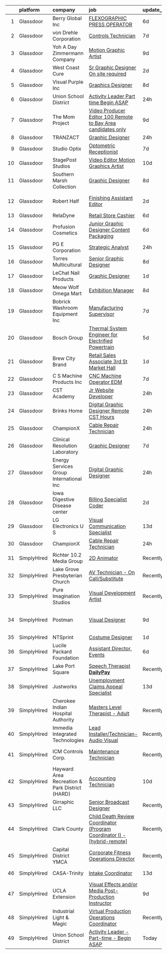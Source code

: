 

|    | platform    | company                                        | job                                                                                                                                                                                                                                                                                                                                                                                                                                                                                                                                                                                                                                                                                                                                                                                                                                                                                                                                                                                                                                                                                                                                                                                                                                                                                                                                                                                                                                                                                                                                                                                         | update_time   | location                      |
|---:|:------------|:-----------------------------------------------|:--------------------------------------------------------------------------------------------------------------------------------------------------------------------------------------------------------------------------------------------------------------------------------------------------------------------------------------------------------------------------------------------------------------------------------------------------------------------------------------------------------------------------------------------------------------------------------------------------------------------------------------------------------------------------------------------------------------------------------------------------------------------------------------------------------------------------------------------------------------------------------------------------------------------------------------------------------------------------------------------------------------------------------------------------------------------------------------------------------------------------------------------------------------------------------------------------------------------------------------------------------------------------------------------------------------------------------------------------------------------------------------------------------------------------------------------------------------------------------------------------------------------------------------------------------------------------------------------|:--------------|:------------------------------|
|  1 | Glassdoor   | Berry Global  Inc                              | [FLEXOGRAPHIC PRESS OPERATOR](https://www.glassdoor.com/partner/jobListing.htm?pos=106&ao=1110586&s=58&guid=000001832117e1e4b81fceb4c5e7b2b6&src=GD_JOB_AD&t=SR&vt=w&ea=1&cs=1_db047aa3&cb=1662707557443&jobListingId=1008114649993&cpc=0B561D89933DD0A0&jrtk=3-0-1gcghfom0kltj801-1gcghfomih4dk800-9dee837cbc76da7f--6NYlbfkN0Axtwt9r2QGQg5cy5C0-Y8Gqg-shgc6UBie422-yZuclBSI5Kf8Mo7YTfuXpgTjFD1u7tVYA6mXVHYyC0hbv5QP0IA0y8-NAmJsGOQW6BcWfgxg75c79l5X3gIn68DM3ibpoHvheYaB1vOGRddqZEBLoJjzRmcTtXYynQ1FoEpM6Cmt61DMLSHtt1TPNkB2ZgUiy3d2a8TfDH2PsbYows6ZRlmmZgPXNlh8lDnj7iRv79gnvpUSlrKTePZgsU3quj1mH_R06uqi9-9oJP_xQYkrnNqQwkUkJ6QovntXYQPiet1AlQQ3frdAjUEn8MnseJf6v-bYRkBdBHs1zC9ZaCoVv7uvYAS_lXZ9M54FxGR0d5IRPD6It52ref3017io3eWJDvqygCQPZn5j6jOF7c10vmJkGekIsYveYtH_S1IRdt2OSuYdHFPQC7pKjXEDMnJu6AaoL3ZKH_xnmor_YczybVp0ife29nIfBiSRDfjW75umH_NX-SLA4wiFCqzty8p6kzguuDOUng%3D%3D)                                                                                                                                                                                                                                                                                                                                                                                                                                                                                                                                                                                                                                                                                                          | 6d            | Nashville, TN                 |
|  2 | Glassdoor   | von Drehle Corporation                         | [Controls Technician](https://www.glassdoor.com/partner/jobListing.htm?pos=105&ao=1110586&s=58&guid=000001832117e1e4b81fceb4c5e7b2b6&src=GD_JOB_AD&t=SR&vt=w&ea=1&cs=1_57d72f47&cb=1662707557443&jobListingId=1008110215295&cpc=33AFB7EF5A21FBC5&jrtk=3-0-1gcghfom0kltj801-1gcghfomih4dk800-9ec25ed045574439--6NYlbfkN0BS3aJ57EZa2TJBmRoBBeGG0ASsBhV3PkhTbYRLpjKePNe9CKhz8c7cm6FpKblRI7Gmj6An7WMPb6l7QqvPmHeuWWqt1NcjhRJ76-FJcLuf-Dj1fuoEiJWs0XAI8o383z9OtfZcuxfvYXe3BJu3o-ImZKdIowVu1IOiH5siiZIOxXiK05NCxQDDizz7AzZXn4_B2Otx1clkcP89Y-puJzUIYicWS9BSVvNdwVrJSQv-OxDVwS3C0AqyUJE0WTqiJCb2pmuTIUuvN_hVSn2ttl4msE_Tt7CTPrsmVOnIK356Y-ovD40hvmk7JveBI4FVMO5zWX6jca3h2DZAmmpl5-P3KEHfeG6zwgGTBUARLFBldQcV-UPMup1Xyqd5AKfIIcXnAw3W0djvAk3wn2XeQYaVAIxrGHYstIfMzi6azY9dyC6uO4hmXGJXBWxCBpF6wOQJDqRpM2xnSbvcrCrkwgATG1roAiZAE32NyQT0BsTidSXgYH52Bnj-RiEqqmPQEqZNSHDc0PSqYg%3D%3D)                                                                                                                                                                                                                                                                                                                                                                                                                                                                                                                                                                                                                                                                                                                  | 7d            | Hickory, NC                   |
|  3 | Glassdoor   | Yoh  A Day   Zimmermann Company                | [Motion Graphic Artist](https://www.glassdoor.com/partner/jobListing.htm?pos=130&ao=1110586&s=58&guid=000001832117e1e4b81fceb4c5e7b2b6&src=GD_JOB_AD&t=SR&vt=w&ea=1&cs=1_281149d1&cb=1662707557446&jobListingId=1008104450000&cpc=7F6F94E2229B3AB5&jrtk=3-0-1gcghfom0kltj801-1gcghfomih4dk800-d51fac1d690b7e00--6NYlbfkN0Ae6Qmv8rNb3d5rEsMPL_plhvilYeiJERi7JqghURwQ9bq2mHgMGRGP2iYP1nqVQ_AcuO8YB_ce7mvR5T2LH_9Zr-f5wtW2vKfcumYr7VOigM5um3n2l2sXwckjtNlLSoI6uTsLXECnyJT5AzXLxrVsmtwhl1j5tJ-9PK4Ktv6HI3qwtZxF0KctI2hltEVFqlNewCCk5GVfxt9dPw6slgflXt2IwKuh8whfNjOY0QlnrltXJ5OD4Uf2zvvtmoeekcfAMZkhexdxgVecCjBUdz3GeNMPdoW6v0a780XyksuNsiLGm1aVozEgTGbd4U3fbWFNYayWA89TQROZT5ZV0plC8J_kndt8ihd-Ji5yqEvp3cAKuwRupd1_CmUHQA57H_bHePDRZKFMEK3-36_MD6PGPJZc4VpRwmMX-F4MoTY9LHj8gZUJXRXTZ3-6db4NPjrjGOyRrIekQu_Om9ZHoASJTwzvZRqtFY45DaSIEN2KuQ%3D%3D)                                                                                                                                                                                                                                                                                                                                                                                                                                                                                                                                                                                                                                                                                                                                                | 9d            | Remote                        |
|  4 | Glassdoor   | West Coast Cure                                | [Sr  Graphic Designer  On site required ](https://www.glassdoor.com/partner/jobListing.htm?pos=118&ao=1110586&s=58&guid=000001832117e1e4b81fceb4c5e7b2b6&src=GD_JOB_AD&t=SR&vt=w&ea=1&cs=1_6628df7a&cb=1662707557445&jobListingId=1008120745940&cpc=5C70DC7FEE0D01B1&jrtk=3-0-1gcghfom0kltj801-1gcghfomih4dk800-e7313ef7f872e356--6NYlbfkN0CNayYzF1mBaI40OgT78t3Q2d9IxlwDzhsYR4HK7epYUeqK_b3HkPu2wg1OTRStGwmxrZi7DoKAwwHGZmDoYtriwY-04q_D7bYNxXXYl5DQAEfV6V46iB6u7f8XyLzWfW5kN57TCfv69NFb1Hp18kFd1m1Bc2pzErpZiAsjWg5HXd_c-T2w7U3IrTPLfQz2THMGi6Ssb4nMvKKT6xNpsVkuo2s9ERpr1BIyUi3xd0rx1bLlGj9Vnc7lr-e30Mxsb6IFuyMVBMhNZXmecC1nX8gublb-eeKHfrACxFjWxLnT2AfYObrGNn8ZwLfmV83NESXg6o6LwH8R4Zdg3s2om97dzbh8Jg4TyIl5DbicAr9Hd81q0-dQTL55T1LCCmEGHyOlIyJwRVU8d8Dyy2ZLc9ITkov7bsYuw29sUrgGas2iFuj8JeGbokmAjbZgmiPItT1QuuW5qP6CDRySuzyr9R6AFxSJTKOUJr60kSBkDRjzNkV8j5dWmA8k6UTJd_1C0Jn_Le6Pqxo6Cg%3D%3D)                                                                                                                                                                                                                                                                                                                                                                                                                                                                                                                                                                                                                                                                                              | 2d            | Irvine, CA                    |
|  5 | Glassdoor   | Visual Purple  Inc                             | [Graphics Designer](https://www.glassdoor.com/partner/jobListing.htm?pos=109&ao=1110586&s=58&guid=000001832117e1e4b81fceb4c5e7b2b6&src=GD_JOB_AD&t=SR&vt=w&ea=1&cs=1_d75af737&cb=1662707557443&jobListingId=1008106308601&cpc=B63DE67CBF13A213&jrtk=3-0-1gcghfom0kltj801-1gcghfomih4dk800-d2a2f626ec9004b3--6NYlbfkN0Bi-g4OEguhQEx4pjzkmulzkFDPdVMQm6g82nLRMcVRUEL01Dp3X9kP3R7NxXsQwjubkEnhJcTy8LNyP-HiRJ64b7nwlLXxfnmKqfyFEkadWtGFDpQ5pw-MG-A9H9fxubcaxepRI8VrIONJG5p9w4_qD_KFPe9-ufuMvninHdK08y9BsEMcIgTizs34ldaoKRvR-8tQY75djXBmXZxZ61VBVP2JOZMMm5q6eA1P2epgJO1ILBG0IBv63CopUYxCmc3SVnE8iZkRlJUzbV2PnGC-QBVJv6TY1GYY0TJXG_XojqRPC_Wsg9w4_Furn2_2aABDJR1-reTb-WZJRsJBb457pf8470SGGPMryH4DqAZQtESQQ_wwqUVX-cwWhU0OZHEpk64x4GMwEKhvqE5FDTa8bkrNFs62fm_SgEvl9YJi_w6aj6cA1GImpKoAw09h0Pv6BGDVE34OcVQAgMXM_dg4TpLuDlzB-1s5kWqNQt4BL6_G94lRB8WojotwybLIy3c%3D)                                                                                                                                                                                                                                                                                                                                                                                                                                                                                                                                                                                                                                                                                                                                  | 8d            | Meridian, ID                  |
|  6 | Glassdoor   | Union School District                          | [Activity Leader   Part time   Begin ASAP](https://www.glassdoor.com/partner/jobListing.htm?pos=113&ao=1110586&s=58&guid=000001832117e1e4b81fceb4c5e7b2b6&src=GD_JOB_AD&t=SR&vt=w&ea=1&cs=1_42fe2cbc&cb=1662707557444&jobListingId=1008127725853&cpc=D3E44275D43A938E&jrtk=3-0-1gcghfom0kltj801-1gcghfomih4dk800-8ea32a1782f9311d--6NYlbfkN0Bi-g4OEguhQEx4pjzkmulzkFDPdVMQm6g82nLRMcVRUEL01Dp3X9kPtbxDdZElM-rlRdrUZw_qoduNtcCeNKU-O9Cb1PmM7bMgXFfGfubemySGw1wNX5CgYbg4V7TYd_fIukVEl4lCC8T8clC53rJiJcgNVZLFCJtfxdPLPWJgmzOv3cIi4UukzvMXQtE7oR8Tl4zBl3G5X9QTelUYrYKXn8ulYXqnPLXwFWKYFKgNQ-2gZoRQlGvM8e12kDuJ2JsczFwuR3S1o-p7UcEm_q23xEuNNfpbCB1SEs6zDhzzpTbCt7d10jiyZ03kr750vGKQAZ7yQ_Crc5XRGbkCuLns1Kb1tw4laI5cRrc4cEq7hHFCfWpZisrhEr9yJPyLUYc06CM9bDTMBOcH4bzsZUX6Hk3w-bQNGyPBLuAca99oZV_909uU6j-l_cV0CiTAuWHMekbLtONZap8nGUCpqM8Htzu5FSFU-IWa_O2pG3W6FWq_nvlcQ8dzOuOWPBxY2CoUoE9euXJnVA%3D%3D)                                                                                                                                                                                                                                                                                                                                                                                                                                                                                                                                                                                                                                                                                             | 24h           | San Jose, CA                  |
|  7 | Glassdoor   | The Mom Project                                | [Video Producer Editor  100  Remote to Bay Area candidates only ](https://www.glassdoor.com/partner/jobListing.htm?pos=125&ao=1110586&s=58&guid=000001832117e1e4b81fceb4c5e7b2b6&src=GD_JOB_AD&t=SR&vt=w&cs=1_7fe19f1e&cb=1662707557445&jobListingId=1008104756791&cpc=A0637F14311B9419&jrtk=3-0-1gcghfom0kltj801-1gcghfomih4dk800-935b96bb668ffc99--6NYlbfkN0BDp_epf89aHDQhKpPegNJQ_ldQpEFZQsM9OcONMGxWx6pU56EKHF58QjVdAUvn2gXgAhQQvxpsNDH_9gZLM0EiEKPZPXtSei-Oy3toFRKnbPA5tcWBG-nuVsg2F1ylcDWbOfE7Gsb_FKZvjept_PWagFqoJqyDoA0YGvBYbpSFnPc60h8mRCqVSyv3GzPqRE9u0ORCmUsxocmObKpV0awIm694pyva63LwYojXmbSFbJSVfKjAga3UBOpAunbOOWjge9mqXut6s_OIgeKzmY_j2BMsQ6QL8I8LzKCBN4XMU9U8EVAQ1L2MUJCD2-Q7IBObR6UOzntwjIjXRip3UP9RBS7XZKnM1l9GPgqKa5VdUd49p8W3vVuzEGF0M0xTP7-e5pbghdZwTqK-QDHzTwK1zBA9gjh79tHrZPjF-2vzcXM4wkbvhYphtgU8qCTgpmATzlW5XFod9rrAcn3SlT_AcSgpOvlBDbXAU3uOCwV3akN5882T3FOh9ACPcPbsxILP32jTjpCMUxrRaHdz7zusndODZOrtKuoKTDr7K3hGuzzkzSsGYfj2WwcP-dfimxYu_5t2FqCWnQ%3D%3D)                                                                                                                                                                                                                                                                                                                                                                                                                                                                                                                                                                                                           | 9d            | Daly City, CA                 |
|  8 | Glassdoor   | TRANZACT                                       | [Graphic Designer](https://www.glassdoor.com/partner/jobListing.htm?pos=108&ao=1110586&s=58&guid=000001832117e1e4b81fceb4c5e7b2b6&src=GD_JOB_AD&t=SR&vt=w&ea=1&cs=1_0847ef6a&cb=1662707557443&jobListingId=1008126595284&cpc=14D5209370AEC984&jrtk=3-0-1gcghfom0kltj801-1gcghfomih4dk800-b11b1ed320f7c562--6NYlbfkN0DmvEs89GDjygIsDT0FtjWiil-qnA5TS0Npqc8I6T5HHD-Msxk3g1G6tLQP5OhNABLgmU_IJ8ydB2A8wcxTZFkYoTDj0-SHqJTtoNv1D938D7Si6ShiK0RBJHfZpr0JA8CQMGD9EBSKqLVu8no-dR6S3jNjtvjIEdcoY7EqGpiS-4A7knImlcoNud3GgAx-4bVxgNq2Awu-C6egDGGoQEpxZHof70A7uNYBimS56BapvW9jfv8LvansRlTTpzP9N6nyZEwto6aSeyd7xWy972JUV3r7rB2ed67efGwXm_OdBTlq5-K5aSLg1iAGkejpPVlCYwY7vMne4P4_Ay4awZz9C6uTnscvOnXwjLwyIIzbYXfMfeu8ycYrFNFAGcu8GGA0qxGM96lHnVLKtxhe-JZh-BLtsGe_cu69IyaprYzs1eQlpqgy0C_7tamsSjuDtnqFEDiJgwxor5oe7hRlOG_Ao_i9XgE42O3HoTE-z7dwarCB-ysJiykctTq679ysJIRgOkM5b50HGiFlZWKBzHn9)                                                                                                                                                                                                                                                                                                                                                                                                                                                                                                                                                                                                                                                                                                                 | 24h           | Raleigh, NC                   |
|  9 | Glassdoor   | Studio Optix                                   | [Optometric Receptionist](https://www.glassdoor.com/partner/jobListing.htm?pos=128&ao=1110586&s=58&guid=000001832117e1e4b81fceb4c5e7b2b6&src=GD_JOB_AD&t=SR&vt=w&ea=1&cs=1_10ffff63&cb=1662707557446&jobListingId=1008109848455&cpc=AC285F3A3ECA6BB0&jrtk=3-0-1gcghfom0kltj801-1gcghfomih4dk800-c9a3802575c572b3--6NYlbfkN0AtlW_omU2Xx3W-19HQ_drmTKCWebiHnmA5lS5PDL5G8WHWVC1E87EziXaobjRwpM4-3MIxfIWqxLFl89ABtwCmWps-JqVdCOHOYKU3SulHAQs5YJbPw6sA4cW3dYHPpyWuLgnoIDseVgY4VzDhcAUy9KDJYdrXIwmQ3SQnetE2ulZqwUEXZ6Dt49fVHLSxdW3p0wVgvxKnldQ6EEQRI-HAfCbWawJKEwNDo771LUjZ-LCt7P_KN09wsSFHbSvfcHSEQEOqeupfLWr6trRnyHYA9J-Ri82A_hqlc9ZjTjnClc6z1c5j6fcg-5jqIjLYBaL7B2YgIDizmROUuYG_lLzBluzFQ_LlD9V1odtwvcJMOnh7szNeDKcHQJAwrZmwD6YzCsGJfr6BcuBkUxdFlPPPow7cYrtHEUF7PhwwT3AEUJPsn2e0ZysZXji1Gsuv-hbWwBN_BagJsSX3K8RW8SsWDE_2YZ91WivkLlxDdi17ZTCt3vwMWIlt)                                                                                                                                                                                                                                                                                                                                                                                                                                                                                                                                                                                                                                                                                                                                          | 7d            | New York, NY                  |
| 10 | Glassdoor   | StagePost Studios                              | [Video Editor Motion Graphics Artist](https://www.glassdoor.com/partner/jobListing.htm?pos=102&ao=1110586&s=58&guid=000001832117e1e4b81fceb4c5e7b2b6&src=GD_JOB_AD&t=SR&vt=w&ea=1&cs=1_708d2963&cb=1662707557442&jobListingId=1008101509621&cpc=8C7EDB9C3100EB8F&jrtk=3-0-1gcghfom0kltj801-1gcghfomih4dk800-582dc608573b5296--6NYlbfkN0CzUdsvkP8Xb95IHE4umQYnm_9uPyByuN0TmdjqU6WOniGSapbsoPRC7yPoecsIlxapeyi8cfhH5wuydtmwmA3tBxpcqhdlU1R1FWQvCEwIfd5WCYkzDcqjMDqsy8MYBEjAA55w8J4u8KG5Ro3e9qKB-WpNMg-Zpj0ZyIyvDMbUH-Rr6U0DArBcTXWeOQ6PhXVhp1VyIq-blHbmNCETEB0U0iZ0HMcY7zK4GVvM5plcB19RNeiYMsT5Ki4lbhUHQROXoxVJOln1bIbn9akbdwaprdMVJxfN0nVYPRSTFh5JnF_9hPpzIvrZurbksaqUOtGhTzeqNVQnh_O-N9nBq9SzALYEFbZykn_y-L9DL4Bj-NnKGRwnkbHSVymllvZm4JfQKgHwQ6Sln_XMflD5KEO7d-aHi-xkfoyy4GLFkeJ1uCPwuUPTs8AWfCdm7auMu67KDTouKKfv4OixPcbaMRUl30kKvy2DiPR2qMlxqHHu6NU8xeqEmfz8qrYscXfCup6stwpycMe2ioqV4ZdemGQQ)                                                                                                                                                                                                                                                                                                                                                                                                                                                                                                                                                                                                                                                                                              | 10d           | Nashville, TN                 |
| 11 | Glassdoor   | Southern Marsh Collection                      | [Graphic Designer](https://www.glassdoor.com/partner/jobListing.htm?pos=101&ao=1110586&s=58&guid=000001832117e1e4b81fceb4c5e7b2b6&src=GD_JOB_AD&t=SR&vt=w&ea=1&cs=1_814c6f65&cb=1662707557442&jobListingId=1008106351721&cpc=CAD87743A14A8386&jrtk=3-0-1gcghfom0kltj801-1gcghfomih4dk800-3407c76b75d08b84--6NYlbfkN0B9y_EvsX6nPxgR7YIuL1Zrl7ecqG-X2jSSVLWZpLINHWZfj-jX1jZ0U0SsiusVjG6QwLXHz5R9ZbjGyai1HvL47cjUJKt4PTRrOyXA44vQNicatEVSUp8wdArfirHUjM09ErbKj58SnzpWiGS3c9PnFmTH2VcBnE0eW-io-ivNqNxIzZGctYFoTvlyLYdp2WlHKKblf1GM_85PIGTRzq7_XYPnsdylJVc_gFfLGodypkkR76C4X5pkUtJ1OLKBeIyOlpCgyO1s0wHrXuIAmYYVxSRpzlOnt4Rv8lvEWeMFIGT1_FClDoA22JEIrm8rb3fmO2MaPDC30gIFcyvrmO0jqL8oQ0hpfGBmWk6TvtrkajKd-6EfjtWo8N6tT5dSxjV8i9wJ7VifRsWghPkbPGHzbUPzE5RYoGlxyZZBtGXCCf9etJEAdEmh_aoZ3GB5rFvoLEtRr1j4Cg2U6Rht_QGA2Zn5fv0zdBPVVnwVarZsoT5fgxnXGGrKhkb63PJOQ5s%3D)                                                                                                                                                                                                                                                                                                                                                                                                                                                                                                                                                                                                                                                                                                                                   | 8d            | Baton Rouge, LA               |
| 12 | Glassdoor   | Robert Half                                    | [Finishing Assistant Editor](https://www.glassdoor.com/partner/jobListing.htm?pos=129&ao=1110586&s=58&guid=000001832117e1e4b81fceb4c5e7b2b6&src=GD_JOB_AD&t=SR&vt=w&ea=1&cs=1_608fe02c&cb=1662707557446&jobListingId=1008121262605&cpc=56C4EA4A1A191A49&jrtk=3-0-1gcghfom0kltj801-1gcghfomih4dk800-f2f0ab3d9ebc7277--6NYlbfkN0CpzDdaQkua3np5pkmj49lKioZwmwxQ-yx5plwbYmV_M2CLBDBrPEXoXkIUtnH_BUej5-h9152xADAR0oXBDG1SzQHeUzLaOmeGzNOa1yCxvNHiut3i1ve0iJhT1uwpnwMYcukm3MzP1EoCLfbOKS-9a47DBRuqJdK9k-azdVNo-MaI-owFuAKN2bLTAbg-CptEGWfD3NOrnnU_7tVN8EarEgEmRq0EJNXI_ODlzPiAkuF11VhYcYo16H-pg6pU_2Oz46K07qqQ30L06CVOGCWbgh784wrEAeNfseY7-b19XELX4IsmkygTfeO4u-6jc_BDHITnl5JjPiqJ873uDGi9iG08AKebb_ddam8xhohTqZOG6A8fb8YFYsEr8NPcqfEkAy3fwoJziFUX152C0W-O--IubOGfIQjzFIIuFhLH4sYBoqZkCo_A9kDHVx0lmGma-mMiOyTErUvMvgrTC3tkTW5gcn0VJ-5FUWkr7rHdjZxteofUGjj0woLKxaPUHdesRUy40agonfuJafONfWiT5qltppsFHstfNTBkBJEhGAKaxpsfOL8VeL_1WIQWI_DLr9fmlaynBQ%3D%3D)                                                                                                                                                                                                                                                                                                                                                                                                                                                                                                                                                                                                                                           | 2d            | San Francisco, CA             |
| 13 | Glassdoor   | RelaDyne                                       | [Retail Store Cashier](https://www.glassdoor.com/partner/jobListing.htm?pos=115&ao=1110586&s=58&guid=000001832117e1e4b81fceb4c5e7b2b6&src=GD_JOB_AD&t=SR&vt=w&cs=1_da71edf2&cb=1662707557444&jobListingId=1008114764866&cpc=AF1E4A3695F490BE&jrtk=3-0-1gcghfom0kltj801-1gcghfomih4dk800-33fca7fce9b258ee--6NYlbfkN0A72-8lX7zhyQqvAwBLSO_TxQLukvLk7KAx6eFUkC_MthuPlzfI25iQGCp4iI4oSLVmo0HCKsVGrFrKvVfzsEY94wi6qW8gFGsEnrQMvVbGrryp1xLOvRSwO7u6hbx3zVbOAkyaLDc2wOPkKCvGIvkIsuz6DL8e1uoscGUvpvEIHv8577JGPuvUAR-x2WzkFOpDQ6lzzK5poTl9T6ap5EH4IiZTW346McSoMseK2ic1Nfuj9H5Vg02QPOry3Asnp_5qc9Mdml6525R5Ty7lSra4AQPVJOY_kc8vqahik0ZBd1nWhky_Wbo2jFeqym3XEl4RQGLhwQVScMYm4oPORBEn4PZ_To77ycLl2o2EhuPN6bHdSL-rKBH2jDL9Cne5W5poVCNipCWfFbVOFfgFmRTFaARb-Y0HJ-psByF6ljJGho2bHxrVjKXFuJ_kZUfJJAbb66BB9Gvj9WyKUvODaLyQADBQAbsefl2igiCO-Geoavgb6GDuuRLny3ecDtVnKiDY1VBzaKqDsSAjOHACx539mPPawoeUcQ7xm9loXCK_Hg%3D%3D)                                                                                                                                                                                                                                                                                                                                                                                                                                                                                                                                                                                                                                                                                      | 6d            | Beaver, UT                    |
| 14 | Glassdoor   | Profusion Cosmetics                            | [Junior Graphic Designer   Content   Packaging](https://www.glassdoor.com/partner/jobListing.htm?pos=117&ao=1110586&s=58&guid=000001832117e1e4b81fceb4c5e7b2b6&src=GD_JOB_AD&t=SR&vt=w&ea=1&cs=1_43e67e12&cb=1662707557445&jobListingId=1008114183195&cpc=FAE5E775D180B2FB&jrtk=3-0-1gcghfom0kltj801-1gcghfomih4dk800-08d7352442de3438--6NYlbfkN0D8H_ARezJ5CHAhhcWTJsHkiqKXZUd-JI1lXVJ02_FWlJfwXTBtrNTz8nQLOyLfKdGPFS85qCdC37MIXZyBjKnAljcaWA3TKaBpBMLLe42IkZmrmq5r5N_3rnI_QKLqeDgaNxqylrrp1S8r_mjNV5VbJoj90kZ5U0vEBDDeVFTWvWX1HNfMBQtuMGwPRnUm6pYusPEIHglOd1d07upF-1rjUZJbai0hqUKFHreSShy_KcBd4oJZZdFV8mhUrbkscNyxQ1dIWo2waUd03eLREcp2e486I0T-SCvDvYcx5K6e_xJGpkK8W1Ew3YS1vj-dqZG2xy2FeLikrao4HOer3juZtuojAHhuYi183uyekYOIw31rXU9Rp101-mb1_-DIGyxhaeYkZyr8icxciUicPeSgYdUbQIlvt8LXwHQAuT8aEWwR1X7OR9lprOFxy4yeLkoPDN7lmYUEw5NS_hvJJWIVOxvFE5emldr-gMNwLvNHcn6lGPPN-gVCsXLNZ_7Bfb3Ag0wGlfTMQQ%3D%3D)                                                                                                                                                                                                                                                                                                                                                                                                                                                                                                                                                                                                                                                                                        | 6d            | Chino, CA                     |
| 15 | Glassdoor   | PG E Corporation                               | [Strategic Analyst](https://www.glassdoor.com/partner/jobListing.htm?pos=122&ao=1110586&s=58&guid=000001832117e1e4b81fceb4c5e7b2b6&src=GD_JOB_AD&t=SR&vt=w&cs=1_ac268011&cb=1662707557445&jobListingId=1008125539860&cpc=1CBFC3E34E2A31FF&jrtk=3-0-1gcghfom0kltj801-1gcghfomih4dk800-314292ae4538deb4--6NYlbfkN0Dl5O3UwlcwwCSNUOo_pIXFXhqhPgZDNLRFp2hAbMlfu_U7Fdo9AfZuTWJJfdwboLuLb54giNjLYSe6VYOCYR8U_w_W54RPdD3wN_6WzxJLnqTv_wX9XNWE3iTNXBuSYYddXEJ69X1B4b1kJCmBSb239lM08EVjzk_Liw9iCPVQyDJINvBGLlIk2NEd7I9ZC9yLhEzS4vAVts4ZCTu2SP59l5SyWWEZTv8-Eo1M3pBtVJGbxpuHEWuPgdYc-Zhmyls7akWS1YPKtuDbjQnnR2YJjBr8tOgF1-RsX7-F4MvOxbMBMcpwiUy3sYRYMP8yKubxgtlNSzUFEOJ8U9vUVfR7HTdvtmaXZPOco8Nkblm2SNz0A-fpgEWKZ9qm_XofFQ3K1QPmfNJN3PzUqBIiulj7ySaArYbac5SPIb31mtQZpPf1wHul-Xs6jC9SaFP4Mp0%3D)                                                                                                                                                                                                                                                                                                                                                                                                                                                                                                                                                                                                                                                                                                                                                                                                       | 24h           | Oakland, CA                   |
| 16 | Glassdoor   | Torres Multicultural                           | [Senior Graphic Designer](https://www.glassdoor.com/partner/jobListing.htm?pos=127&ao=1110586&s=58&guid=000001832117e1e4b81fceb4c5e7b2b6&src=GD_JOB_AD&t=SR&vt=w&ea=1&cs=1_dc8ad1f5&cb=1662707557446&jobListingId=1008107344025&cpc=9EDA28EADF1DF7F0&jrtk=3-0-1gcghfom0kltj801-1gcghfomih4dk800-57ab2d4e4cef439f--6NYlbfkN0DTvaV7Cdj9FDReo3TXy3jfI7n6h28zakZ5zBfUxWIE3G3Y4PX5y1kRGHVGUxQudZPv2Sy-qWfPV_cpWA1KRwqzV1GO71Jwi17ltrPDWbMuEtcL1fl6U56XATn-532jScVQjyocJ8UYViPwYA5594nLHFPqoMsKbmcs2ZWCoJRaniiIjmRNssxOSptkLnjPgWl8m7poTU3YeCOg9St1JeroTRWeueTsxjoklEdCEafi7E688t4Fgb9L3EQ3FxogwP1rbZpCG53YwRV_z_dIh4vB_GXhIDb4rjUgsmhQ9p5kg44nWEWzp_2WxXgs-1_qeWoA1biNe6bHGn_F5RhJIyFoNdWZPx7q_9Yek_WyFsNHLwe1v0042iueKwFq-s7A9ySJjjfkx7OQtGY7Mk7yKthvfnvg4zJ-Se2PbWJykUsRq6eB-Q7GxHs-MwcFsVcOk6u4Ppx3iR8V_u7A7NSqjqO1oYeBhqUQyBiJLtU_tucWiOlo7xpsg2jAczLCtx_jQXTrE9yAd-fo4w%3D%3D)                                                                                                                                                                                                                                                                                                                                                                                                                                                                                                                                                                                                                                                                                                              | 8d            | Phoenix, AZ                   |
| 17 | Glassdoor   | LeChat Nail Products                           | [Graphic Designer](https://www.glassdoor.com/partner/jobListing.htm?pos=121&ao=1110586&s=58&guid=000001832117e1e4b81fceb4c5e7b2b6&src=GD_JOB_AD&t=SR&vt=w&ea=1&cs=1_19d32951&cb=1662707557445&jobListingId=1008123735903&cpc=723ADC3DFE402989&jrtk=3-0-1gcghfom0kltj801-1gcghfomih4dk800-b62b72155089df7c--6NYlbfkN0CtwOkgDuej6vPfWODMxjOIyNEohQmdYMppGq8y8dOpBjbpduG2qn5BofSX2vFpv1BKSmVPj4yT8Le2jMnABZGdgBLSrnDhmjOJVwcBwKQWbtUcgtNk-CpaXFdLt0g5liKMlQHh-2Nce1fOZgRsGy-p4JEruaYFylMhu-l-ELOASYYmBl2vZXSza2RkoIRXbIwsrK1dIKpcxjQlgx3e4P9nNZq7nlzN3r4doTRJG1gPqOaPaaeqYBSK7wiZZ83kN0JV51OzuFNMlNhvLHDBcpmP27d0cVDAvNUnGeY0aMEYE1f7Ph3SiGS8O2mlzPHZd-8HaIEdFruRTRB-NLvGwMu7Kb9czpzwnDakjI9BB9RWDdhLohurCW69EFFFb2rsTDEhubVmIVf-Bg9vIiDg_bTQW4pQtzGgu5N9XgaSrIbdLJyi-9bsf232Pi2qwOmgWIlv7u0YksD95WjafGp-B5CWaDX8GMAz0xYNtlv9s1Qn2Uw7UK0zgJQFmZlCaMGks-U%3D)                                                                                                                                                                                                                                                                                                                                                                                                                                                                                                                                                                                                                                                                                                                                   | 1d            | Hercules, CA                  |
| 18 | Glassdoor   | Meow Wolf Omega Mart                           | [Exhibition Manager](https://www.glassdoor.com/partner/jobListing.htm?pos=112&ao=1110586&s=58&guid=000001832117e1e4b81fceb4c5e7b2b6&src=GD_JOB_AD&t=SR&vt=w&ea=1&cs=1_88090976&cb=1662707557444&jobListingId=1008106335882&cpc=CBEBA1A9D941894A&jrtk=3-0-1gcghfom0kltj801-1gcghfomih4dk800-bf51204f188c8e99--6NYlbfkN0BKhC_pwncOcebUV9qccRn00p-iXJeDn0wWFZPWqOCxEfQ4-500N2G2yWgkkipSVil_T0qIubbGgGZTmnkKJbTtj0-fJoqauJRd5POf5EhNpTAKFgUQ4-wO23aCAbLpv0EtXnpHvudjG4ukBOiITAtD3_CZRgkGjHvMln0h9FFQ1Lbux-brpdGhj1HbFBZUmcDEtvyR8WgYKDGf5pqVRbxY5XOeTiQdfH-T5JSVvCRltl5JbuQEcEz0X3bF_Xh31f-Ph4FF8d2uMGp-3vCYf7RApG-Y7ASYxREskowtvIyVZpUkvG29JkgTGKbm-h1lPlIwnRYJgpP_nS5AM4nIZPIEQrkrGcv-kR582mvNzhJ3spYp2ErxsUS5FDr0xSzv8rLpcMgSwvx934xzp-fzJyvn1wgMr3KRuXM84iiCJE-ahfWCO_88LSYuf-Su8bUonQJ9Twg-Pvvl-3Wj3AeO_kacqJLw1sUiHn4OXkamRcxdQJrLo4z5nygx)                                                                                                                                                                                                                                                                                                                                                                                                                                                                                                                                                                                                                                                                                                                                               | 8d            | Las Vegas, NV                 |
| 19 | Glassdoor   | Bobrick Washroom Equipment Inc                 | [Manufacturing Supervisor](https://www.glassdoor.com/partner/jobListing.htm?pos=103&ao=1110586&s=58&guid=000001832117e1e4b81fceb4c5e7b2b6&src=GD_JOB_AD&t=SR&vt=w&ea=1&cs=1_10ca8766&cb=1662707557442&jobListingId=1008111195350&cpc=8B69257BFB62E45C&jrtk=3-0-1gcghfom0kltj801-1gcghfomih4dk800-85e2087e810f9d89--6NYlbfkN0DIsQcOsZSkS0pizdxKUJTBSb5vckwlEfrjW9Dy5NkAjEGUYH55qeODoxQ0uf5WnWKfQMWmJUB2Rs9OMPjgIH0RfXBvj27JpoQh5RCT7LsrPsEr4K_0W-g7eUkXNk0iVZCGuX-0mFVV7E3m-t3eO66QbmigPky8ewHWp_8vnsmaE9n78_Es3mk9pm0-RaWj_3snmp0wjArxFGX4r0KKJVe5d2NiMMBfgA88qykEm9O8gNqQxLFpvdD2ic0ojpGqs8UXHM3aeMI-ZzVXTHwmMTPsYHfqsornt-zXhIuKqJAzBWiXTNnjzr9UTRFf4PTn-Du8zbGtI5bJLJzMaHApMiOqXmI6cggNPUbqUTiX9l3qAeDXLOSC8nZJern9gGGVXGLF-3wazYxwAYT6l8FcZRx6soVRce-RpBj5XVLZ5trV7-482q9tAQYanOt6fYT18_PJwR5XrTltBWdJV5fpHObOiAsWKA-QOBwMa5bBMHWYHxNoP2o5wuvTxkuiCb_BEAVMfnqS0TlS4A%3D%3D)                                                                                                                                                                                                                                                                                                                                                                                                                                                                                                                                                                                                                                                                                                             | 7d            | Durant, OK                    |
| 20 | Glassdoor   | Bosch Group                                    | [Thermal System Engineer for Electrified Powertrain](https://www.glassdoor.com/partner/jobListing.htm?pos=116&ao=1110586&s=58&guid=000001832117e1e4b81fceb4c5e7b2b6&src=GD_JOB_AD&t=SR&vt=w&cs=1_f2dc317d&cb=1662707557444&jobListingId=1008115704705&cpc=723ADC3DFE402989&jrtk=3-0-1gcghfom0kltj801-1gcghfomih4dk800-0dba0c78ec525a0a--6NYlbfkN0C6GWNaujYxALY5cE2_tEHrxFJ_nxpjx3wh1ke1yD6QSF_gWAnu0BYVuiTyHJRAlUHK_lar3HCi2VV5w5qHgocMS8UIUCkpz49QRtD1tBDdkw-QmxQPDFbghylbFwQQB7aRRLDdzZYSvN7I7PCjbxU650tgSaglUb_PfzKSmMlOFmOQ7EiR85g5akATb2GefW47PNWK4jIbi1saR3dcFmxAfW_nnkNt0p_L0nkGLdr6ehJUF5EJYLD3Rs882z0D7Fyr9jc-33XMfX5pIx2WJjW2Jd24veiu6q_No5Xtyro9RXi2vHSaEEdsbzZAmd5LEwfBOlzxNhp7JuSuvrCNlIvEC22X1XuWko_hIc9RBcExTxRkR57OxPasGIs2aG6Ye55OvfGKLoNy4mG1gzYW8TpBUwJ3WMhztYPyFUXxLZaNxka4Y7ofo1hw7b_PjDGDL7F662pei8I6wYB0C2QdQYgMo-RWHPc0rux1enNtMjaDmzJZewgztlWD2XCqgtw2fmEg3KeUMocvTCxgyRJDSa3T563LhK4QfbXsgXrsWfqIHGuo3KeQIOKWl8g9QmfaGKFnz1-aLENNo9lnqgswJBF787KNE2d9SAt1uRx5rSm6jdgqKuQkMUbOqanRxABnlmbBmcyHu-HC-NnsXavhCdigEVdscW2HUaibwBX0DmgwWxg8GeK3RTLtWfosdafjmvJLAGRAypLD0MDtTEzKyXkUPyMbudYPFd04U8PRAk17am2C8FDXj0Q515lOHeaKxRywBZAeoA82_PENgyT6S2-5c6Xxra56crLY3uhPaMNGwzdZSRolqi09kM5hFhO5zM1I-ibahFYOOVK_wlzRcQQ9uHjf-8X5T4fBBGMgjhf07WAeqB6Te3X-gH5q9mzSacrB7GSp_-MOKK0OzV9ftNGktF3Xp8YRquoB7QathO--YIEw8dnXPMbaFQZxrGf0L_GBmyxCfYkQPFg8smifl9T18Go3jM6mSvPuh4f4s9UOzNVJO32vxL3rWFtPEWPcD8lhwPNyYTl8sqWxZ62TuphCZJlc6VAwyWaV1Z-75bUlMldHt-ce0sAM)                                                                                                                    | 5d            | Farmington Hills, MI          |
| 21 | Glassdoor   | Brew City Brand                                | [Retail Sales Associate   3rd St Market Hall](https://www.glassdoor.com/partner/jobListing.htm?pos=123&ao=1110586&s=58&guid=000001832117e1e4b81fceb4c5e7b2b6&src=GD_JOB_AD&t=SR&vt=w&ea=1&cs=1_7a181893&cb=1662707557446&jobListingId=1008123723757&cpc=D2F1DE17EE1F43B9&jrtk=3-0-1gcghfom0kltj801-1gcghfomih4dk800-af0dce0f7a7c4c01--6NYlbfkN0AiKMWQX-SdKyJYHhTDTCnLY8VtSqq1tsMuV4wnJ8Tpmq7DBp_4Fu5pKuvmXBxVcYwK5J4Fddh0LTeYTZdt7KRQqozg2nWm7UDD8hR4oYijJEiHs-KlGyjNKGzqUCUMT-49EAMgF5ofpl1oG8rZtYZQ5eOdh5V92rY_E-Ymp3B9EIeD8xRkXvApiZSMEODWT7BtTCkBt4sZomlTRGono8MyMgdofk808kTOaNsZKhqzIWg4zEa3LBDfbA7D8ciY5ztOIP6V5oj2BQbWwYyxrmC_BfbmgOguooYzmjnLXldPay6EP55G8y576aHpHTk9S2oC0y5eWyMKH2dQbNNgX2C8mXuvesJ-egbAVyJiAAL-e4Aq3TcoTP53R2BX4E2bIrjSQb6WqoM_GGn95KSQO-y52RRbBdGgZcCBT3LFbBfbbgxsJwzqh1dGIbbjRIQpy4_hgVZ7Pl4E9KKYFqy1vtF6L9Hwhy04tztA-56G4IwfEqWox1fWGJlznke-i4zbJCevJk-BE6XlKg%3D%3D)                                                                                                                                                                                                                                                                                                                                                                                                                                                                                                                                                                                                                                                                                          | 1d            | Milwaukee, WI                 |
| 22 | Glassdoor   | C   S Machine Products Inc                     | [CNC Machine Operator  EDM ](https://www.glassdoor.com/partner/jobListing.htm?pos=107&ao=1110586&s=58&guid=000001832117e1e4b81fceb4c5e7b2b6&src=GD_JOB_AD&t=SR&vt=w&ea=1&cs=1_673dfd05&cb=1662707557443&jobListingId=1008110192645&cpc=61E17551093C17CB&jrtk=3-0-1gcghfom0kltj801-1gcghfomih4dk800-1d97fb5aa55e5cd1--6NYlbfkN0AYQCUbatXbiz87QBb4IeQxt0ZfzY1fLxbG4pXNvbm8uPd2KAdcRwLMtQDQdlHjnOWSGkfpfgo7eHK5TgnnKBDsqiZMAqRjOjLQvDofeIeoD3py2vmx12j6b78OKILTWp3RF4j7vweXnk350_W5zjIjveNnylZjvm1tFbhsERImPVM7qqoynqMafHSTPxxumt7rWq4umlup0eVB7qGelv7q6GDXaFadm-NizqgezK5odmb8u4ebsMJubZFJrftOBTpUDbpA469NHWwD1v5KmncOuQYGKLS3cLpSluzPaBrpjTVHIsYAOtHq9S31AKaqDkeECLbXklDE9HU-rar4CPr_XSzcXVptdiGWf4Yoesv-I1W4NFFNmVYtrAGyq3PI9HNsXt5I9-MJ9Q3RfLC_s3tUL8Sh5HQKWS88wmM85BaV5Q6zEP4qdTP1fxQBzeEkzlz0pgdiATWTFOlVVwTT1Y7RAf8ZaXjlEv5aJIvKjlj96mo3tezhJb-s6JfdNrPEd3KlVQsTixvK9AoVAst56sSO)                                                                                                                                                                                                                                                                                                                                                                                                                                                                                                                                                                                                                                                                                                       | 7d            | Niles, MI                     |
| 23 | Glassdoor   | CST Academy                                    | [Jr  Website Developer](https://www.glassdoor.com/partner/jobListing.htm?pos=111&ao=1110586&s=58&guid=000001832117e1e4b81fceb4c5e7b2b6&src=GD_JOB_AD&t=SR&vt=w&ea=1&cs=1_8024f863&cb=1662707557444&jobListingId=1008126352566&cpc=AC285F3A3ECA6BB0&jrtk=3-0-1gcghfom0kltj801-1gcghfomih4dk800-c86b78201b06aef2--6NYlbfkN0C60gHVp4b0cpydo70zk1zETvfRoIYrIsAoH2nkjqitC2L5GdziIH9EvRNPiMzpp2DU9b0Hs7OcadXNnJ6quXLU_EZ5KPeRuLj0pkKA8gre9acPMPG-hih8rHmy_m5FFh_ITl9REj7H9AWWgHDvjhQ0Xy4EbA221kLx2rieavi6gI6WRYNRobg6pcNuyeXQnM-Mtwz4oAtMvdAvmyaXuoxo5E-OYdIkxZzmGpl45EAx4LKBIYPb3MSzCZ6w8ms8pGb1QJ-y-_baEwu1OR9TJhPkRostSSHoY7Y7OsG1PD4AmLcsHttQxof2dm6rJE433x6VTJb7nwjsFbLEanBmGwfFoqWikDH_yJ5ib31Ti-wma95FdyrWMghFe6gLIOs1FuheoJE5HuwLGlNcIVUB13fJcJkQ4MuVT44kfVPFuaB1680O9iEeeCRka-4DTDD4bAGrvKKvUjtBTCGTWrKAw5TlwgKBKpaL21gawDqvqEC5XWD6YYTdZvHP)                                                                                                                                                                                                                                                                                                                                                                                                                                                                                                                                                                                                                                                                                                                                            | 24h           | Chicago, IL                   |
| 24 | Glassdoor   | Brinks Home                                    | [Digital Graphic Designer  Remote  CST Hours ](https://www.glassdoor.com/partner/jobListing.htm?pos=114&ao=1110586&s=58&guid=000001832117e1e4b81fceb4c5e7b2b6&src=GD_JOB_AD&t=SR&vt=w&ea=1&cs=1_f87ced90&cb=1662707557444&jobListingId=1008126450961&cpc=87A0A889578C8297&jrtk=3-0-1gcghfom0kltj801-1gcghfomih4dk800-db64cfb5fefc340c--6NYlbfkN0CFWbPHwS__ntbuftWx0wHjeeLM8asRgksNePDVT5DIn-oLoo36q85In1MftRwtY9EWm5rvdwbYCZ7idkzy0mkeYbjqppL9TqCr3aJaeUOKrlkC3x9sE-gz41Jq6D9eP5urS2Tn4YCbGj08qB5iFlmt2rMX2YYOWL8lJeG3B-WbaYhHCLZv92PNHL8zYbwAzuhc3LSL3ssARl29tK_A0Xi3FRlbolOLh-eCJS4Ci_nyjZcJ-G9hBwX_rwuZre2k6ncqexRd3i8qp3V8ublUZWAvoymmQt__rEMPfbd2shhjXE8FbggiCoUh5m3pvNidKs0vJPBkVvhtvaJQnU86zxagK7XkUr3M4ygyvI26hbmNZDv7pnuPG8IvL8cIxIh3ziHCxD1wNfAAE4JKicUt8hyt8zupKVMWH3C9vKrMzf8TcFcPy85b2XhRHEXt5BrsIg39utoAdIqAewOUn1-fXWADMRZ3A8Kq-wgSgSvqlFVXdjVoiWVuhlvWeb7RkOFEEor-P4gsBcYRoA%3D%3D)                                                                                                                                                                                                                                                                                                                                                                                                                                                                                                                                                                                                                                                                                         | 24h           | Farmers Branch, TX            |
| 25 | Glassdoor   | ChampionX                                      | [Cable Repair Technician](https://www.glassdoor.com/partner/jobListing.htm?pos=126&ao=1110586&s=58&guid=000001832117e1e4b81fceb4c5e7b2b6&src=GD_JOB_AD&t=SR&vt=w&cs=1_700f6ae4&cb=1662707557445&jobListingId=1008127172164&cpc=FAE5E775D180B2FB&jrtk=3-0-1gcghfom0kltj801-1gcghfomih4dk800-4baf3fc483940e01--6NYlbfkN0DUpEo3no2hQ-kw48Wgth6or7nMQVrRpdXrxnGnkjmUuuqLlxXfT3-UBaGmEMifDOw0FJ71g0E4T2eOE5XxYRImtJ_8q7VdVasrozVSeDtPRZVnG_-NCPeJctkwRJ9cCmOvrtNgqnOthMSLDUFeZ4K1qRhbERsNi7rcljgCEac8CaK5GYesmSGEWdz0mCi0RCvcDTD53zLU4M5FFdXBMaUAZJKR9L7xcqmyv2gP58s2gLxSkitHLJO7vg4vDeAxZyyDLzlC1L4wzVmLIKED6glYmVxYFivwiQY8D5BlbKd15wosxyZNDK79xwtg_1avS-20HtHY5tR0zw4Uq372JYhgisHNGP3KqtM2ZKWoUnlm0krd7YTx3fmuPof-lRCei1GpPtZnbNe8OEd7Vw_Lyf5ocdok46rldxO6O3T2m5z_DwmigtXuFdM7i8QQlRp9gi2uAZRSRcSeT_PWMUU1t0Jm0fPaRUKODvnnrOxaJXwCZlhRUc5eZkZx2D0mYqGD8BEgQy99nDPwlr7G3f89cmoNbX3poDeUxv_BveTIGVN3IvskGaDB8r_sz_kE5nWNpQ5CtAcDz92KYusk_y-iZJvbTBWh8CfnRSZ9_DLy2BpJy4-tvDbfS1blKMfLL873sy2e0-bJjZBt4FHiCamIxl32RwukNI4KmHG8DX08jyTQPfbnGItPK4Oiadl8ZZywPiaWaJFhOW4Ag5KBHY0hdmrSwlG6SLxOZEajQGWvpufa3__SEicv1kDh7-0RcU_BFdEjVGKhnDMnv6SmSn-eK-HE43iGT68Qywzx1mzpxFLCBExjWnXeC6iL4e7dJzQSG771traqlwjMHb7TO9RR_RTU3RVFdKmkX_W6lg6LYz0mK8hZVBM8EIBdOOEphp6fUHmPt4ZOljKFVD5oGvFDHXEqvBr_UGVDVGCUtTp8TUtlXRv72rB-sufq3_yvTXrlreNJEYdVCBRimsAQ1bOe68iLjn0EZuZGGphOHzSatVESYLPi0rD2Rm5ovOR2_fze05hy7bpSSkQVcNvvsk8r6giRe4UaqHKUiJRplFBKyAlUPHptOzLrsob3j6bWb7k1tDC-fQHjgFNR-__jmiMYPOkJdnlevbeFXsR_P-c2Z1Yzeo5flwbSF7Ist3h3ILtPv0laAiefono3vKBSXyLv6OWQbtnxUvEDWfCcicgJgD5JrLVMYJDPRQRRF6eZqkS4p1s%3D) | 24h           | Odessa, TX                    |
| 26 | Glassdoor   | Clinical Resolution Laboratory                 | [Graphic Designer](https://www.glassdoor.com/partner/jobListing.htm?pos=120&ao=1110586&s=58&guid=000001832117e1e4b81fceb4c5e7b2b6&src=GD_JOB_AD&t=SR&vt=w&ea=1&cs=1_2412dc10&cb=1662707557445&jobListingId=1008111668515&cpc=07D58528F3898F33&jrtk=3-0-1gcghfom0kltj801-1gcghfomih4dk800-f754f71795f65db2--6NYlbfkN0DHJesR97r28uQk3CaSZU5aNq1YE1k3Jqr2-uW4ko5EjJYvKUvLLSyVhCSIP-FqARMdcRSaZj04K7RQRmh9H8jUNVZAG7WzjrUd0RzrmeSYbm4hNE1lbhMOOB6C8H1VMkg0iTb9vV7WQx3mtzNMYeruxJcMJAYg-T1I847rAuznixGE-Gfc5PRAilafFO5pplZkIICjf5r9vEriVSsegNHUb5ebVyzU_DxWc9-zcVuUu6WIEfbZzy7lhCBSqxn0IFBX-97OYrXWsA6ndZVeVPkLzbcg-KKRUZYWGSEp95pwKjf7atrrFjxqmMH-Ha5jUR2SP4ykGQYInEJXPAZEznkDICo0oo8D-oYIi1VQWIZdnqDVG-8En-EzNJWs_e0z9a7GGjBVLXMJYEydakWXuGjwesXmBju6Tq4nJsSZY2OxEzHfPi6OE5s8FYgl6c21_BLtM93HU9oVWK-CuRYch0wCUPEau_vYhWndgdN7TrmWamCzDxF-tGmV4kYAs2_uNEU%3D)                                                                                                                                                                                                                                                                                                                                                                                                                                                                                                                                                                                                                                                                                                                                   | 7d            | Brea, CA                      |
| 27 | Glassdoor   | Energy Services Group International  Inc       | [Digital Graphic Designer](https://www.glassdoor.com/partner/jobListing.htm?pos=119&ao=1110586&s=58&guid=000001832117e1e4b81fceb4c5e7b2b6&src=GD_JOB_AD&t=SR&vt=w&ea=1&cs=1_308f43a5&cb=1662707557445&jobListingId=1008125974865&cpc=A8EA696C92E7776B&jrtk=3-0-1gcghfom0kltj801-1gcghfomih4dk800-16506e4c51899b70--6NYlbfkN0BhImSPvKsOBl_QiOaxu5Z6n_50dDiKsHPKX14qtD0CBWZIvlqeMYf_WZn--oRI_OsgYuueWVe7KOPM_lPQ58ZurRZLr6-oQVX6_t8eQHAyhNmpwXqdzzIfli1xxAt4J1oaJhj5NrKRrBadCjlwRtuS7y2YlGwagRJHmDCCKRCVP4WFYQMLGBWuYRyI0OXBaI3SN8nN_IGgs0zRHVrMBI27eojE5n-C75fyRXSZvKlv0dOCg-AinF1dss14JxdbO6G6lVUOaAYyJwVemwZr03X0aK-uj8qUjjhusLRxJJgCg-UlUHpIsjcJD_uFMp3J4H94BGPzryoD2YbE1cz6hBDdN9wtbY2-fj5EIOc4Q64Mg0iXFALsmXdCS02wgc2MMbK91zpQG4lTOuzHx49n1_Y4FGLEL5uMdekuF70TtP0dJUwg4opviCX5bDq4o_OP-WjLrnv1QWnF3V4fscvEM0PizjalevPHpEef-_UAkN25uP6WONqtzQSVTCgk5AKqDxlz2403NNN3NStylum2CDTvcrihzy_6SEM%3D)                                                                                                                                                                                                                                                                                                                                                                                                                                                                                                                                                                                                                                                                                           | 24h           | New Orleans, LA               |
| 28 | Glassdoor   | Iowa Digestive Disease center                  | [Billing Specialist Coder](https://www.glassdoor.com/partner/jobListing.htm?pos=124&ao=1110586&s=58&guid=000001832117e1e4b81fceb4c5e7b2b6&src=GD_JOB_AD&t=SR&vt=w&ea=1&cs=1_c60bb4ab&cb=1662707557446&jobListingId=1008120873029&cpc=8795CF9063CD573D&jrtk=3-0-1gcghfom0kltj801-1gcghfomih4dk800-d1c7b0d3e33e7ea1--6NYlbfkN0AtR68e5gWpPxoovZgA7Udo-dcymoK0NpHFMpIgh7LYzxbClzyeCLqvE8SblPJc5V3SP8jmtuMFx6Lppu9vDwbRvCnMdOM8C-GX8nqMywObidIhLt4qfaRm85o0Gb0eRq-Avz9_qOqYwUeMONh4mWHvbsL6CyoSTqn_rUxA_KydcYGV0c1E03esflEOgG8PC8Q-hccrzlDkiPpLyoMb4NAJ4Qp01UwC4KV-1jVeocYfEB05K_XyJIIDMtmZhYsG_PE5OSn0g3rAGQx1C84Wm24uf_yVDe2h52-xJZrf7IdO0cvfgCCLO1BT2WeYGPfhEe2XQG2VPLOjpC5kn0Q5AFPyeS3PO-P-oaPIoEAK1l7JHGge_D2FXeMhIuwQsJu95uBedITQHAVcFurMcQqkRO7-qRwDDTcZYR0bgsbjdtAeaNuFBgL53mK5xBicKDnCaCXXlmTaTJO5QyMxMmiLb2tZM6kxGEmwAWUI3SqoiwWClhbee9BUhwQb)                                                                                                                                                                                                                                                                                                                                                                                                                                                                                                                                                                                                                                                                                                                                         | 2d            | Clive, IA                     |
| 29 | Glassdoor   | LG Electronics U S                             | [Visual Communication Specialist](https://www.glassdoor.com/partner/jobListing.htm?pos=104&ao=1110586&s=58&guid=000001832117e1e4b81fceb4c5e7b2b6&src=GD_JOB_AD&t=SR&vt=w&cs=1_99b427a3&cb=1662707557442&jobListingId=1008096667410&cpc=292036AD7E8A5303&jrtk=3-0-1gcghfom0kltj801-1gcghfomih4dk800-fe66820735a001ed--6NYlbfkN0A9atWhvSYGDXYsuIFniFeMUfyhfiKb1gamun_MyY1nlold7GTuQPjQR8xaSdlZCsMLsliUo9cHFnhQ-Hdolq4d_MGMV8JicW3UfhTlcK8IAg_TlGTxt9Pr2qZUffs7C70hdNqAp1XcYY9nwMr1_X5IkOYhRBOTVM9iEj4LvGnzDGwS29s4Ragnefeid-dYDUJqq4sCMZdlglpTBuzmVU_Qgi0GkPf69syV_5LlT6uQKbRB_xyENqPXx7v3SdKNOXvqACFWTnNoMc5IudtZZw9EB_mlxABDyfAk_XhVs8GNyHDTThoxdGxZnr7y76NCjvpHcy7yebj6IjcQ-gUpflnuI_EYR20cBxr8h5l1Hl2ppvP3-Kv3mL8156ydE90Gf4Uh9uqLq7gltiDZGIXrMWDg2pdyOtiApwBQhlmGA1SqEQX8kNpgRexTZ98a-Kw8DfRQWP72zpK7J9_ql7ppEIpoozWewasCy5IoaVBJDrxu6vEvphtRNPjehU1qc1TCuz4eksDPBxcIyfAcH3uytvbkxBCT_6a-Uc9jHVMF0a1hgRdY_PPSz8GBNtJlN_9hvtsP5a-OkruDaW9p3LtFa3KRcaKMZyUsj2E%3D)                                                                                                                                                                                                                                                                                                                                                                                                                                                                                                                                                                                                                         | 13d           | Buffalo Grove, IL             |
| 30 | Glassdoor   | ChampionX                                      | [Cable Repair Technician](https://www.glassdoor.com/partner/jobListing.htm?pos=110&ao=1110586&s=58&guid=000001832117e1e4b81fceb4c5e7b2b6&src=GD_JOB_AD&t=SR&vt=w&cs=1_6cafb769&cb=1662707557443&jobListingId=1008126387703&cpc=63E4514951618C5C&jrtk=3-0-1gcghfom0kltj801-1gcghfomih4dk800-f64fe2f0d149d5e0--6NYlbfkN0Aw7Qc8_p8cilJFM_s0QP4lNMisdn3HfI80LoW7FMiLYagV1f2b_sBMEYKkXreoPpvKEU75o48kRlALcWjQKElEzr7GdpDdhT8WwCtJluh_RIMRSkOqtt1KEhavFbsbKRMJnQJ2IBpn4OL2IoQH8QNHpYytr_5w_utWTuXsrW_EMyZm52mocWlVvr_U9WDhBjPvQ2VvXM-GvfTR5nR_26RXgTt7g-w7IgeXyQFL0ip1ikD9GjdQAD-PTxrZidXBf98OfioyGkNnZ95bJu3TLMgbaN089R16OawRycoSCzxTNNwc29TIMiDrrNV4b1RX9JVhgyW0L48J4ILG5n-Yq_M1_kzqgpo-4XYJtgByZ8rqygX54C1shqL-pTs5nQV2sjtvz6ujmQ6V4Ulp4R5s56-ZgKw60lVJTxo3u1kK2xcJgNBUbCR7UoBx0TiqJSHBGEhKTBVvjfb9AwT7xrGs72EoMdrXx2yciHNAtw3OnZPJB222jG25i_O2130a_gvlkzENqKt7df0iybGqJQ5kXmAVVyC5tjgoQCvYGOG_hOaL0UN3OTDvXv-kSjFfLMMQKWcK4FGNyZExV8hLbfIaNqCT)                                                                                                                                                                                                                                                                                                                                                                                                                                                                                                                                                                                                                                               | 24h           | Odessa, TX                    |
| 31 | SimplyHired | Richter 10.2 Media Group                       | [2D Animator](https://www.simplyhired.com/job/bPXdJCCeRUVZbkOUCLEYO_2v_JJa5ieO2a1aN21KWJ1LXbcHzKah6g?q=visual+effects)                                                                                                                                                                                                                                                                                                                                                                                                                                                                                                                                                                                                                                                                                                                                                                                                                                                                                                                                                                                                                                                                                                                                                                                                                                                                                                                                                                                                                                                                      | Recently      | Remote                        |
| 32 | SimplyHired | Lake Grove Presbyterian Church                 | [AV Technician - On Call/Substitute](https://www.simplyhired.com/job/tb9Lp_96v5nuqnhe0ZYtbeKN6hRlb-jVRHz1dLdsFAKeVM_Axvfv9Q?q=visual+effects)                                                                                                                                                                                                                                                                                                                                                                                                                                                                                                                                                                                                                                                                                                                                                                                                                                                                                                                                                                                                                                                                                                                                                                                                                                                                                                                                                                                                                                               | Recently      | Lake Oswego, OR               |
| 33 | SimplyHired | Pure Imagination Studios                       | [Visual Development Artist](https://www.simplyhired.com/job/u3Ce0qDkoB4jPujFyWA_pOjySvkBJ7SmBclJFkATwkjx3a0XU_1R2g?q=visual+effects)                                                                                                                                                                                                                                                                                                                                                                                                                                                                                                                                                                                                                                                                                                                                                                                                                                                                                                                                                                                                                                                                                                                                                                                                                                                                                                                                                                                                                                                        | Recently      | Van Nuys, CA                  |
| 34 | SimplyHired | Postman                                        | [Visual Designer](https://www.simplyhired.com/job/FiHb2jWImi2JbmhF8DFtjpDOoxNY-2FQKpliVstXFXx3j29am2MAaw?q=visual+effects)                                                                                                                                                                                                                                                                                                                                                                                                                                                                                                                                                                                                                                                                                                                                                                                                                                                                                                                                                                                                                                                                                                                                                                                                                                                                                                                                                                                                                                                                  | 9d            | San Francisco, CA +1 location |
| 35 | SimplyHired | NTSprint                                       | [Costume Designer](https://www.simplyhired.com/job/19-YVuGfFq1tbqiwo9RRNoNhEP-CMf_alYp2ugT-1AMpJ8Krc6ziDQ?q=visual+effects)                                                                                                                                                                                                                                                                                                                                                                                                                                                                                                                                                                                                                                                                                                                                                                                                                                                                                                                                                                                                                                                                                                                                                                                                                                                                                                                                                                                                                                                                 | 1d            | Remote                        |
| 36 | SimplyHired | Lucile Packard Foundation                      | [Assistant Director, Events](https://www.simplyhired.com/job/J_SQGH62TVqy30ZkhAxWRRxZ67RW8S2PiT310IoUCGGGnleL2UXj-A?q=visual+effects)                                                                                                                                                                                                                                                                                                                                                                                                                                                                                                                                                                                                                                                                                                                                                                                                                                                                                                                                                                                                                                                                                                                                                                                                                                                                                                                                                                                                                                                       | 6d            | Palo Alto, CA                 |
| 37 | SimplyHired | Lake Port Square                               | [Speech Therapist **DailyPay**](https://www.simplyhired.com/job/UnbmGA5ask0d3rqUECA3Vus0b1qHb1rsdbo-W4HeVzi_DQ2TQoAJ7Q?q=visual+effects)                                                                                                                                                                                                                                                                                                                                                                                                                                                                                                                                                                                                                                                                                                                                                                                                                                                                                                                                                                                                                                                                                                                                                                                                                                                                                                                                                                                                                                                    | Recently      | Leesburg, FL                  |
| 38 | SimplyHired | Justworks                                      | [Unemployment Claims Appeal Specialist](https://www.simplyhired.com/job/K8eH72JWq938cFNSodB-AUjisbB5tM4tFV5VyMrSJ0gqiygfQxWzKA?q=visual+effects)                                                                                                                                                                                                                                                                                                                                                                                                                                                                                                                                                                                                                                                                                                                                                                                                                                                                                                                                                                                                                                                                                                                                                                                                                                                                                                                                                                                                                                            | 13d           | Tampa, FL                     |
| 39 | SimplyHired | Cherokee Indian Hospital Authority             | [Masters Level Therapist - Adult](https://www.simplyhired.com/job/Zb1f9ndDfCV9DwGpRQtBDaD502p99LL1Fuxm0qJ1PxK8iNIQhLI8UA?q=visual+effects)                                                                                                                                                                                                                                                                                                                                                                                                                                                                                                                                                                                                                                                                                                                                                                                                                                                                                                                                                                                                                                                                                                                                                                                                                                                                                                                                                                                                                                                  | Recently      | Cherokee, NC                  |
| 40 | SimplyHired | Immedia Integrated Technologies                | [Lead Installer/Technician-Audio Visual](https://www.simplyhired.com/job/IL_TH2SXPlz2tOw2DDE_I22xSpEewZlkJne33ZaAXd-CmCI5oTmI_A?q=visual+effects)                                                                                                                                                                                                                                                                                                                                                                                                                                                                                                                                                                                                                                                                                                                                                                                                                                                                                                                                                                                                                                                                                                                                                                                                                                                                                                                                                                                                                                           | Recently      | Scottsdale, AZ                |
| 41 | SimplyHired | ICM Controls Corp.                             | [Maintenance Technician](https://www.simplyhired.com/job/MKpG2-bxhWXWB1ZMYVBf2c8_MdwqLVLyq7l2CTEvE-p4OflQd93yUA?q=visual+effects)                                                                                                                                                                                                                                                                                                                                                                                                                                                                                                                                                                                                                                                                                                                                                                                                                                                                                                                                                                                                                                                                                                                                                                                                                                                                                                                                                                                                                                                           | Recently      | North Syracuse, NY            |
| 42 | SimplyHired | Hayward Area Recreation & Park District (HARD) | [Accounting Technician](https://www.simplyhired.com/job/0HINVrzkfXlJWO4ibNQUim1L8Rhq99rF3MNCAuNAFcKaVwtVRjjznQ?q=visual+effects)                                                                                                                                                                                                                                                                                                                                                                                                                                                                                                                                                                                                                                                                                                                                                                                                                                                                                                                                                                                                                                                                                                                                                                                                                                                                                                                                                                                                                                                            | 10d           | Hayward, CA                   |
| 43 | SimplyHired | Girraphic LLC                                  | [Senior Broadcast Designer](https://www.simplyhired.com/job/fdtVv98VgJcLk1dKQRpSlJ1u8mn8l5ofLqE1u1ffRigiBtoFDmH6tg?q=visual+effects)                                                                                                                                                                                                                                                                                                                                                                                                                                                                                                                                                                                                                                                                                                                                                                                                                                                                                                                                                                                                                                                                                                                                                                                                                                                                                                                                                                                                                                                        | Recently      | Englewood, CO                 |
| 44 | SimplyHired | Clark County                                   | [Child Death Review Coordinator (Program Coordinator I) - [hybrid-remote]](https://www.simplyhired.com/job/DTnlS6MwK5F8DhvMCHV0bQKRgkTiFr25qNQeG55sDQK8J_7wNcGt0w?q=visual+effects)                                                                                                                                                                                                                                                                                                                                                                                                                                                                                                                                                                                                                                                                                                                                                                                                                                                                                                                                                                                                                                                                                                                                                                                                                                                                                                                                                                                                         | Recently      | Vancouver, WA                 |
| 45 | SimplyHired | Capital District YMCA                          | [Corporate Fitness Operations Director](https://www.simplyhired.com/job/jElaJWqp3tNm1Zc5Vp3njtJ9fCEDjCw8KcbQglXS7A462AHfkKmDMQ?q=visual+effects)                                                                                                                                                                                                                                                                                                                                                                                                                                                                                                                                                                                                                                                                                                                                                                                                                                                                                                                                                                                                                                                                                                                                                                                                                                                                                                                                                                                                                                            | Recently      | Troy, NY                      |
| 46 | SimplyHired | CASA-Trinity                                   | [Intake Coordinator](https://www.simplyhired.com/job/rBM9NTR0W2riaPH90ygwB6Dd7AYyQ255iVjF5NZhuehOb36BXcI4lg?q=visual+effects)                                                                                                                                                                                                                                                                                                                                                                                                                                                                                                                                                                                                                                                                                                                                                                                                                                                                                                                                                                                                                                                                                                                                                                                                                                                                                                                                                                                                                                                               | 13d           | Dansville, NY                 |
| 47 | SimplyHired | UCLA Extension                                 | [Visual Effects and/or Media Post-Production Instructor](https://www.simplyhired.com/job/s9QNUrh9jAtXHraSMcrJLd0FARf_gel_SNxuZ78YEOu4kqoShKkUgg?q=visual+effects)                                                                                                                                                                                                                                                                                                                                                                                                                                                                                                                                                                                                                                                                                                                                                                                                                                                                                                                                                                                                                                                                                                                                                                                                                                                                                                                                                                                                                           | 9d            | Los Angeles, CA               |
| 48 | SimplyHired | Industrial Light & Magic                       | [Virtual Production Operations Coordinator](https://www.simplyhired.com/job/GoNrd8hJt9uFzdq4BsE8uE5broyUBG7lYHh-w9LEAGBerH_SJJ_H6w?q=visual+effects)                                                                                                                                                                                                                                                                                                                                                                                                                                                                                                                                                                                                                                                                                                                                                                                                                                                                                                                                                                                                                                                                                                                                                                                                                                                                                                                                                                                                                                        | Recently      | San Francisco, CA             |
| 49 | SimplyHired | Union School District                          | [Activity Leader - Part-time - Begin ASAP](https://www.simplyhired.com/job/iu2z-gOuXMIvj__J6l---Ykt5fY3U1shKhRwzBghbTlcjimI3RQxbQ?q=visual+effects)                                                                                                                                                                                                                                                                                                                                                                                                                                                                                                                                                                                                                                                                                                                                                                                                                                                                                                                                                                                                                                                                                                                                                                                                                                                                                                                                                                                                                                         | Today         | San Jose, CA                  |